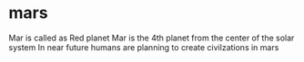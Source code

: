 # mars
Mar is called as Red planet
Mar is the 4th planet from the center of the solar system
In near future humans are planning to create civilzations in mars
